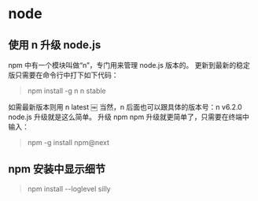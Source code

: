 # node

## 使用 n 升级 node.js

npm 中有一个模块叫做“n”，专门用来管理 node.js 版本的。
更新到最新的稳定版只需要在命令行中打下如下代码：

> npm install -g n
> n stable

如需最新版本则用 n latest
￼
当然，n 后面也可以跟具体的版本号：n v6.2.0
node.js 升级就是这么简单。
升级 npm
npm 升级就更简单了，只需要在终端中输入：

> npm -g install npm@next

## npm 安装中显示细节

> npm install --loglevel silly
